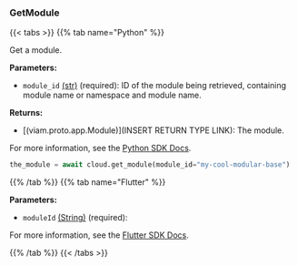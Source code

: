 ### GetModule

{{< tabs >}}
{{% tab name="Python" %}}

Get a module.

**Parameters:**

- `module_id` [(str)](https://docs.python.org/3/library/stdtypes.html#text-sequence-type-str) (required): ID of the module being retrieved, containing module name or namespace and module name.


**Returns:**

- [(viam.proto.app.Module)](INSERT RETURN TYPE LINK): The module.

For more information, see the [Python SDK Docs](https://python.viam.dev/autoapi/viam/app/app_client/index.html#viam.app.app_client.AppClient.get_module).

``` python {class="line-numbers linkable-line-numbers"}
the_module = await cloud.get_module(module_id="my-cool-modular-base")

```

{{% /tab %}}
{{% tab name="Flutter" %}}

**Parameters:**

- `moduleId` [(String)](https://api.flutter.dev/flutter/dart-core/String-class.html) (required):


For more information, see the [Flutter SDK Docs](https://flutter.viam.dev/viam_protos.app.app/AppServiceClient/getModule.html).

{{% /tab %}}
{{< /tabs >}}
